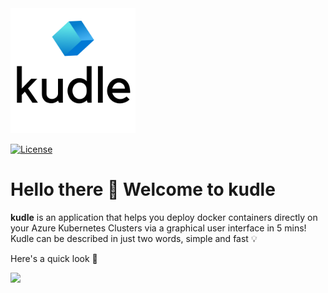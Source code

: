 <img src="images/logo2.png" alt="Projectlogo" width="200">

[![License](https://img.shields.io/badge/License-Apache%202.0-blue.svg)](https://github.com/miranthajayatilake/kudle/blob/main/LICENSE)

# Hello there :wave: Welcome to kudle 

**kudle** is an application that helps you deploy docker containers directly on your Azure Kubernetes Clusters via a graphical user interface in 5 mins! Kudle can be described in just two words, simple and fast :bulb: 

Here's a quick look :eyes:

![](images/gif_capture.gif)